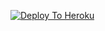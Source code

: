 [![Deploy To Heroku](https://www.herokucdn.com/deploy/button.svg)](https://heroku.com/deploy?template=https://github.com/GudduAR/Hacker-Bhau)
